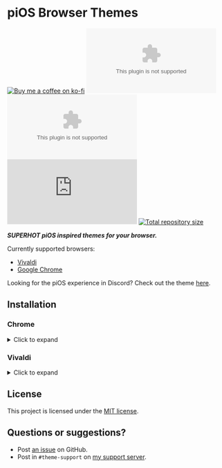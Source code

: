 [github]:   https://github.com/Saltssaumure/pios-browser-theme
[issues]:   https://github.com/Saltssaumure/pios-browser-theme/issues
[license]:  https://github.com/Saltssaumure/pios-browser-theme/blob/main/LICENSE
[discord]:  https://discord.gg/uy8nKQVatp

[ko-fi]:                https://ko-fi.com/saltssaumure "Buy me a coffee!"
[dl-chrome-theme]:      https://github.com/Saltssaumure/pios-browser-theme/releases/latest/download/piOS-chrome-theme.zip "Get latest release for Chrome"
[dl-vivaldi-theme]:     https://github.com/Saltssaumure/pios-browser-theme/releases/latest/download/piOS-vivaldi-theme.zip "Get latest release for Vivaldi"
[dl-vivaldi-custom]:    https://github.com/Saltssaumure/pios-browser-theme/releases/latest/download/piOS-vivaldi-custom.css "Get latest release for Vivaldi"

[img-donate]:           https://img.shields.io/badge/Donate-ko--fi-orange?style=flat-square&logo=kofi&logoColor=orange
[img-chrome-theme]:     https://img.shields.io/github/downloads/Saltssaumure/pios-browser-theme/piOS-chrome-theme.zip?color=purple&label=Downloads&style=flat-square
[img-vivaldi-theme]:    https://img.shields.io/github/downloads/Saltssaumure/pios-browser-theme/piOS-vivaldi-theme.zip?color=purple&label=Downloads&style=flat-square
[img-vivaldi-custom]:   https://img.shields.io/github/downloads/Saltssaumure/pios-browser-theme/piOS-vivaldi-custom.css?color=purple&label=Downloads&style=flat-square
[img-repo-size]:        https://img.shields.io/github/repo-size/Saltssaumure/pios-browser-theme?label=Repository&style=flat-square

# piOS Browser Themes
[![Buy me a coffee on ko-fi][img-donate]][ko-fi]
[![Chrome GitHub downloads][img-chrome-theme]][dl-chrome-theme]
[![Vivaldi GitHub downloads][img-vivaldi-theme]][dl-vivaldi-theme]
[![Vivaldi Custom CSS GitHub downloads][img-vivaldi-custom]][dl-vivaldi-custom]
[![Total repository size][img-repo-size]][github]

**_SUPERHOT piOS inspired themes for your browser._**

Currently supported browsers:

- [Vivaldi](https://vivaldi.com/download/)
- [Google Chrome](https://www.google.com/chrome/)

Looking for the piOS experience in Discord? Check out the theme [here](https://github.com/Saltssaumure/pios-discord-theme).


## Installation
### Chrome
<details><summary>Click to expand</summary>

1. Download `piOS-chrome-theme.zip` from the [latest release][dl-chrome-theme].
2. Unzip the file.
3. Open a new tab and go to `chrome://extensions`.
4. At the top right, slide the switch that says `Developer mode` to turn on Developer Mode.
5. At the top left, click the `Load unpacked` button. Find the newly unzipped folder that you downloaded and select it.
</details>

### Vivaldi
<details><summary>Click to expand</summary>

1. Download `piOS-vivaldi-theme.zip` from the [latest release][dl-vivaldi-theme].
2. Go to `Settings > Themes` in Vivaldi.
3. Click the `Open Theme...` button and select the downloaded file.

#### Additional CSS
1. Download `piOS-vivaldi-custom.css` from the [latest release][dl-vivaldi-theme] into its own folder.
2. Enter `vivaldi://experiments` into the address bar in Vivaldi.
3. Enable `Allow CSS modifications`.
4. Go to `Settings > Appearance > Custom UI Modifications`.
5. Select the folder containing the file you downloaded.
</details>


## License
This project is licensed under the [MIT license][license].


## Questions or suggestions?
- Post [an issue][issues] on GitHub.
- Post in `#theme-support` on [my support server][discord].